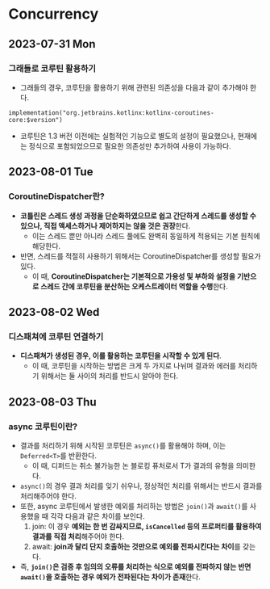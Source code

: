 # Concurrency
## 2023-07-31 Mon
### 그래들로 코루틴 활용하기
* 그래들의 경우, 코루틴을 활용하기 위해 관련된 의존성을 다음과 같이 추가해야 한다.
```
implementation("org.jetbrains.kotlinx:kotlinx-coroutines-core:$version")
```
* 코루틴은 1.3 버전 이전에는 실험적인 기능으로 별도의 설정이 필요했으나, 현재에는 정식으로 포함되었으므로 필요한 의존성만 추가하여 사용이 가능하다.

## 2023-08-01 Tue
### CoroutineDispatcher란?
* **코틀린은 스레드 생성 과정을 단순화하였으므로 쉽고 간단하게 스레드를 생성할 수 있으나, 직접 액세스하거나 제어하지는 않을 것은 권장**한다.
    * 이는 스레드 뿐만 아니라 스레드 풀에도 완벽히 동일하게 적용되는 기본 원칙에 해당한다.
* 반면, 스레드를 적절히 사용하기 위해서는 CoroutineDispatcher를 생성할 필요가 있다.
    * 이 때, **CoroutineDispatcher는 기본적으로 가용성 및 부하와 설정을 기반으로 스레드 간에 코루틴을 분산하는 오케스트레이터 역할을 수행**한다.

## 2023-08-02 Wed
### 디스패쳐에 코루틴 연결하기
* **디스패쳐가 생성된 경우, 이를 활용하는 코루틴을 시작할 수 있게 된다**.
  * 이 때, 코루틴을 시작하는 방법은 크게 두 가지로 나뉘며 결과와 에러를 처리하기 위해서는 둘 사이의 처리를 반드시 알아야 한다.

## 2023-08-03 Thu
### async 코루틴이란?
* 결과를 처리하기 위해 시작된 코루틴은 `async()`를 활용해야 하며, 이는 `Deferred<T>`를 반환한다.
  * 이 때, 디퍼드는 취소 불가능한 논 블로킹 퓨처로서 T가 결과의 유형을 의미한다.
* `async()`의 경우 결과 처리를 잊기 쉬우나, 정상적인 처리를 위해서는 반드시 결과를 처리해주어야 한다.
* 또한, async 코루틴에서 발생한 예외를 처리하는 방법은 `join()`과 `await()`를 사용했을 때 각각 다음과 같은 차이를 보인다.
  1. join: 이 경우 **예외는 한 번 감싸지므로, `isCancelled` 등의 프로퍼티를 활용하여 결과를 직접 처리**해주어야 한다.
  2. await: **join과 달리 단지 호출하는 것만으로 예외를 전파시킨다는 차이**를 갖는다.
* 즉, **`join()`은 검증 후 임의의 오류를 처리하는 식으로 예외를 전파하지 않는 반면 `await()`을 호출하는 경우 예외가 전파된다는 차이가 존재**한다.